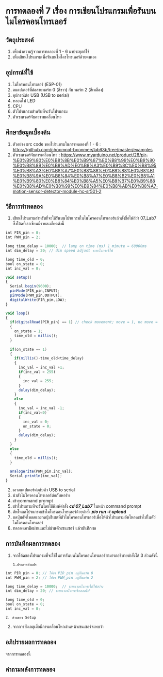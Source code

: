 # การทดลองที่ 7 เรื่อง การเขียนโปรแกรมเพื่อรันบนไมโครคอนโทรเลอร์

## วัตถุประสงค์
1. เพื่อนำความรู้จากการทดลองที่ 1 - 6 มาประยุกต์ใช้
2. เพื่อเขียนโปรแกรมเพื่อรันบนไมโครโทรเลอร์ด้วยตนเอง

## อุปกรณ์ที่ใช้
1. ไมโครคอนโทรเลอร์ (ESP-01)
2. อแดปเตอร์ที่ต่อสายพอร์ท 0 (สีขาว) กับ พอร์ท 2 (สีเหลือง)
3. อุปกรณ์ต่อ USB (USB to serial)
4. หลอดไฟ LED
5. CPU
6. ตัวโปรแกรมสำหรับที่จะรันโปรแกรม
7. ตัวเซนเซอร์จับควาามเคลื่อนไหว


## ศึกษาข้อมูลเบื้องต้น
1. ตัวอย่าง src code ของโปรแกรมในการทดลองที่ 1 - 6 : https://github.com/choompol-boonmee/lab63b/tree/master/examples
2. ตัวเซนเซอร์จับการเคลื่อนไหว : https://www.myarduino.net/product/28/pir-%E0%B9%80%E0%B8%8B%E0%B9%87%E0%B8%99%E0%B9%80%E0%B8%8B%E0%B8%AD%E0%B8%A3%E0%B9%8C%E0%B8%95%E0%B8%A3%E0%B8%A7%E0%B8%88%E0%B8%88%E0%B8%B1%E0%B8%9A%E0%B8%84%E0%B8%A7%E0%B8%B2%E0%B8%A1%E0%B9%80%E0%B8%84%E0%B8%A5%E0%B8%B7%E0%B9%88%E0%B8%AD%E0%B8%99%E0%B9%84%E0%B8%AB%E0%B8%A7-motion-sensor-detector-module-hc-sr501-2

 
## วิธีการทำทดลอง
1. เขียนโปรแกรมสำหรับที่จะใช้รันบนโปรแกรมในไมโครคอนโทรเลอร์แล้วตั้งชื่อไฟล์ว่า 07_Lab7 
ซึ่งโค้ดที่เราเขียนมีรายละเอียดดังนี้
```javascript
int PIR_pin = 0;
int PWM_pin = 2;

long time_delay = 10000;  // lamp on time (ms) 1 mimute = 60000ms
int dim_delay = 20; // dim speed adjust ระยะในการรี่ไฟ

long time_old = 0; 
bool on_state = 0;  
int inc_val = 0; 

void setup() 
{
  Serial.begin(9600);
  pinMode(PIR_pin,INPUT);  
  pinMode(PWM_pin,OUTPUT);
  digitalWrite(PIR_pin,LOW); 
}

void loop() 
{
  if(digitalRead(PIR_pin) == 1) // check movement; move = 1, no move = 0
  {
    on_state = 1;
    time_old = millis(); 
  }
  
  if(on_state == 1)
  {
    if(millis()-time_old<time_delay)
    {
      inc_val = inc_val +1;
      if(inc_val > 255)
      {
        inc_val = 255;
      }
      delay(dim_delay);
    }
    else
    {
      inc_val = inc_val -1;
      if(inc_val<0)
      {
        inc_val = 0;
        on_state = 0;
      }
      delay(dim_delay);
    }
  }  
  else
  {
    time_old = millis(); 
  }
  
  analogWrite(PWM_pin,inc_val);
  Serial.println(inc_val);
}
```
2. เอาอแดปเตอร์ต่อกับตัว USB to serial
3. นำตัวไมโครคอนโทรเลอร์ต่อกับพอร์ท
4. เข้าcommand prompt
5. เข้าโปรแกรมทีจะรันโดยใช้พิมพ์คำสั่ง ***cd 07_Lab7*** ในหน้า command prompt
6. อัพโหลดโปรแกรมเข้าไมโครคอนโทรเลอร์ด้วยคำสั่ง ***pio run -t upload***
7. กดปุ่มอัพโหลดและกดปุ่มรีเซตที่ตัวไมโครคอนโทรเลอร์เพื่อให้ตัวโปรแกรมอัพโหลดเข้าไปในตัว่ไมโครคอนโทรเลอร์
8. ทดลองเอามือผ่านและไม่ผ่านตัวเซนเซอร์ แล้วบันทึกผล 

## การบันทึกผลการทดลอง
1. จากโค้ดของโปรแกรมที่จะใช้ในการรันบนไมโครคอนโทรเลอร์สามารถอธิบายคำสั่งได้ 3 ส่วนดังนี้
 
       1.ประกาศตัวแปร
```javascript
int PIR_pin = 0; // ให้ขา PIR_pin อยู่ที่พอร์ท 0
int PWM_pin = 2; // ให้ขา PWM_pin อยู่ที่พอร์ท 2

long time_delay = 10000;  // ระยะเวลาในการให้ไฟสว่าง
int dim_delay = 20; // ระยะเวลาในการรี่หลอดไฟ

long time_old = 0; 
bool on_state = 0;  
int inc_val = 0; 
```
    2. ส่วนของ Setup
 

2. จากการสังเกตุเมื่อมีการเคลื่อนไหวผ่านหน้าเซนเซอร์จะพบว่า

## อภิปรายผลการทดลอง
จากการทดลองนี้

## คำถามหลังการทดลอง


